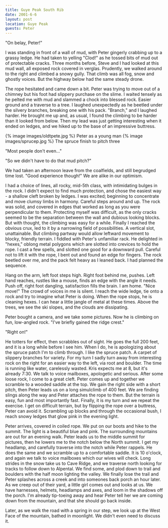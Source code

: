 ```yaml
---
title: Guye Peak South Rib
date: 2001-6-6
layout: post
location: Guye Peak
guests: Peter
---
```


"On belay, Peter!"


I was standing in front of a wall of mud, with Peter gingerly crabbing up to a
grassy ledge.  He had taken to yelling "Clod!" as he tossed bits of mud out of
protectable cracks. Three months before, Steve and I had looked at this mud
wall, all exposed rock covered in verglas.  Prudently, we walked around to the
right and climbed a snowy gully. That climb was all fog, snow and ghostly
voices. But the highway below had the same steady drone.


The rope hesitated and came down a bit. Peter was trying to move out of a chimney but his foot
had slippery purchase on the slime. I waited tensely as he pelted me with mud and slammed a
chock into blessed rock. Easier ground and a traverse to a tree. I laughed unexpectedly as
he beetled under the silvery branches, breaking one with his pack. "Branch," and I laughed
harder. He brought me up and, as usual, I found the climbing to be harder than it looked
from below. Then my lead was just getting interesting when it ended on ledges, and we hiked up
to the base of an impressive buttress.


{% image images/oldtpete.jpg %}
Peter as a young man
{% image images/sprucep.jpg %}
The spruce finish to pitch three

"Most people don't even..."


"So we didn't have to do that mud pitch?"

We had taken an afternoon leave from the coalfields, and still begrudged time lost. "Good
experience though!" We are alike in our optimism.



I had a choice of lines, all rocky, mid-5th class, with intimidating bulges in the rock. I
didn't expect to find much protection, and chose the easiest way - a shallow cleft broken
by ledges. I was excited; beginning to concentrate and move clumsy limbs in harmony. Careful
steps around and up. The rock was solid, and covered in edges that worked as long as you were
perpendicular to them. Protecting myself was difficult, as the only cracks seemed to be the
separation between the wall and dubious looking blocks. But with thought, the climbing was
easy for a while. Finally I reached the obvious crux, led to it by a narrowing field of
possibilities. A vertical slot, unattainable. But climbing partway would allow leftward
movement to blocky, friendly terrain. I fiddled with Peter's
unfamiliar rack. He delighted in "hexes," oblong metal polygons which are slotted into crevices
to hold the rope. I cast a few spells, and slotted one good for a downward pull. Careful
not to lift it with the rope, I bent out and found an edge for fingers. The rock beetled over
me, and the pack felt heavy as I leaned back. I had planned the sequence.


Hang on the arm, left foot steps high. Right foot behind me, pushes. Left hand
reaches, rustles like a mouse, finds an edge with the angle it needs. Push off,
right foot dangling, satisfaction fills the brain. I am home. "Nice move!" The crowd of voices
in me is silent. I reach the wide ledge,
tie onto a rock and try to imagine what Peter is doing. When the rope stops, he is cleaning
hexes. I can hear a little jangle of metal at these times. Above the trees, we see the 
ski slopes, and the clouds are dissipating.


Peter bought a camera, and we take some pictures. Now he is climbing on fun, low-angled rock.
"I've briefly gained the ridge crest." 

"Right on!" 

He totters for effect, then scrabbles out
of sight. He goes the full 200 feet, and it is a long while before I see him. When I do, he
is apologizing about the spruce patch I'm to climb through. I like the spruce patch. A
carpet of slippery branches for variety. For my turn I sadly turn away from interesting rock
on the right for an easier way to the left, via root and boulder. The time is running like
water, carelessly wasted. Kris expects me at 8, but it's already 7:30. We talk to voice mailboxes,
apologetic and serious. After some loose rock, I come to a great cleft. Peter comes up and together 
we scramble to a wooded saddle at the top. We gain the right side with a short pitch, then Peter
leads us on a long simulclimb of 400 feet. We are finding slings along the way and Peter
attaches the rope to them. But the terrain is easy, fun and most importantly fast. Finally,
it is my turn and we repeat the exercise. I get on difficult terrain, but by flipping the
rope over a buttress, Peter can avoid it. Scrambling up blocks and through the occasional
bush, I reach snowy ledges that glow pink in the evening light.


Peter arrives, covered in coiled rope. We put on our boots and hike to the summit. The light is
a beautiful blue and pink. The surrounding mountains are out for an evening walk. Peter leads
us to the middle summit for pictures, then he lowers me to the notch below the North summit.
I get my headlamp, and carefully traverse into the notch while Peter rappels. He does the same
and we scramble up to a comfortable saddle. It is 10 o'clock, and again we talk to voice mailboxes
which our wives will check. Long strides in the snow take us to Cave Ridge, and we traverse
north looking for tracks to follow down to Alpental. We find some, and plod down to trail and
boulders with the half moon lighting the valley. We finally lose the trail and Peter splashes
across a creek and into someones back porch an hour later. As we creep out of their yard, a
little girl comes out and looks at us. We have harnesses, helmets, headlamps and axes, and
loom in the shadows off the porch. I'm already tip-toeing away and hear Peter tell her we are
coming down from the mountain, and that she should go back inside. 


Later, as we walk the road with a spring in our step, we look up at the West Face of the mountain,
bathed in moonlight. We didn't even need to discuss it.




